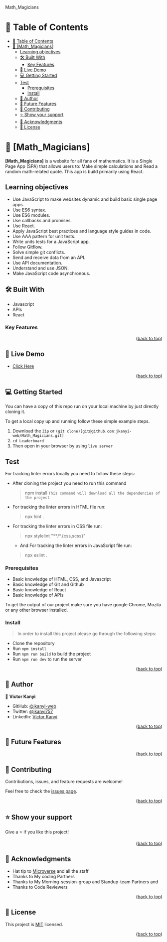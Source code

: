  <a name="readme-top">Math_Magicians</a>
# 📗 Table of Contents

- [📗 Table of Contents](#-table-of-contents)
- [📖 \[Math\_Magicians\] ](#-math_magicians-)
  - [Learning objectives ](#learning-objectives-)
  - [🛠 Built With ](#-built-with-)
    - [Key Features ](#key-features-)
  - [🚀 Live Demo ](#-live-demo-)
  - [💻 Getting Started ](#-getting-started-)
  - [Test](#test)
    - [Prerequisites](#prerequisites)
    - [Install](#install)
  - [👥 Author ](#-author-)
  - [🔭 Future Features ](#-future-features-)
  - [🤝 Contributing ](#-contributing-)
  - [⭐️ Show your support ](#️-show-your-support-)
  - [🙏 Acknowledgments ](#-acknowledgments-)
  - [📝 License ](#-license-)

<!-- PROJECT DESCRIPTION -->

# 📖 [Math_Magicians] <a name="about-project"></a>

**[Math_Magicians]**  is a website for all fans of mathematics. It is a Single Page App (SPA) that allows users to: Make simple calculations and Read a random math-related quote. This app is build primarily using React.


## Learning objectives <a name="objectives"></a>

- Use JavaScript to make websites dynamic and build basic single page apps.
- Use ES6 syntax.
- Use ES6 modules.
- Use callbacks and promises.
- Use React.
- Apply JavaScript best practices and language style guides in code.
- Use AAA pattern for unit tests.
- Write units tests for a JavaScript app.
- Follow Gitflow.
- Solve simple git conflicts.
- Send and receive data from an API.
- Use API documentation.
- Understand and use JSON.
- Make JavaScript code asynchronous.

## 🛠 Built With <a name="built-with"></a>
- Javascript
- APIs
- React

<!-- Features -->

### Key Features <a name="key-features"></a>

<p align="right">(<a href="#readme-top">back to top</a>)</p>

<!-- LIVE DEMO -->

## 🚀 Live Demo <a name="live-demo"></a>

- [Click Here]()

<p align="right">(<a href="#readme-top">back to top</a>)</p>

<!-- GETTING STARTED -->

## 💻 Getting Started <a name="getting-started"></a>

You can have a copy of this repo run on your local machine by just directly cloning it.

To get a local copy up and running follow these simple example steps.
1. Download the `Zip` or `(git clone)[git@github.com:jkanyi-web/Math_Magicians.git]`
2. `cd Leaderboard`
3. Then open in your browser by using `live server`

## Test

For tracking linter errors locally you need to follow these steps:

- After cloning the project you need to run this command
  > npm install
   `This command will download all the dependencies of the project`

- For tracking the linter errors in HTML file run:
  > npx hint .

- For tracking the linter errors in CSS file run:
  > npx stylelint "**/*.{css,scss}"

  - And For tracking the linter errors in JavaScript file run:
  > npx eslint .

### Prerequisites

- Basic knowledge of HTML, CSS, and Javascript
- Basic knowledge of Git and Github
- Basic knowledge of React
- Basic knowledge of APIs

To get the output of our project make sure you have google Chrome, Mozila or any other browser installed.

### Install 

> In order to install this project please go through the following steps:

- Clone the repository
- Run `npm install`
- Run `npm run build` to build the project
- Run `npm run dev` to run the server

<p align="right">(<a href="#readme-top">back to top</a>)</p>

<!-- AUTHORS -->

## 👥 Author <a name="authors"></a>

👤 **Victor Kanyi**

- GitHub: [@jkanyi-web](https://github.com/jkanyi-web)
- Twitter: [@jkanyi757](https://twitter.com/jkanyi757)
- LinkedIn: [Victor Kanyi](https://www.linkedin.com/in/victor-kanyi-6668aa188/)

<p align="right">(<a href="#readme-top">back to top</a>)</p>

<!-- FUTURE FEATURES -->

## 🔭 Future Features <a name="future-features"></a>

<p align="right">(<a href="#readme-top">back to top</a>)</p>

<!-- CONTRIBUTING -->

## 🤝 Contributing <a name="contributing"></a>

Contributions, issues, and feature requests are welcome!

Feel free to check the [issues page](https://github.com/jkanyi-web/Math-Magicians/issues).

<p align="right">(<a href="#readme-top">back to top</a>)</p>

<!-- SUPPORT -->

## ⭐️ Show your support <a name="support"></a>

Give a ⭐️ if you like this project!

<p align="right">(<a href="#readme-top">back to top</a>)</p>

<!-- ACKNOWLEDGEMENTS -->

## 🙏 Acknowledgments <a name="acknowledgements"></a>

- Hat tip to [Microverse](https://www.microverse.org/) and all the staff
- Thanks to My coding Partners 
- Thanks to My Morning-session-group and Standup-team Partners and
- Thanks to Code Reviewers


<p align="right">(<a href="#readme-top">back to top</a>)</p>


<!-- LICENSE -->

## 📝 License <a name="license"></a>

This project is [MIT](LICENSE.txt) licensed.

<p align="right">(<a href="#readme-top">back to top</a>)</p>
